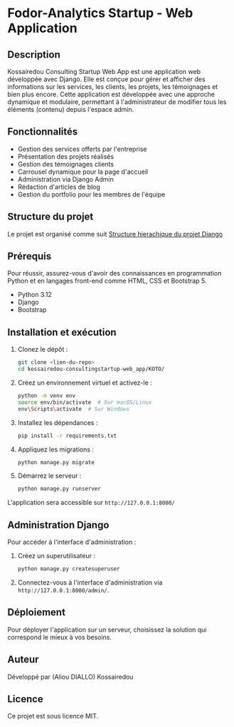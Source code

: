 # Fodor-Analytics Startup - Web Application

## Description
Kossairedou Consulting Startup Web App est une application web développée avec Django. Elle est conçue pour gérer et afficher des informations sur les services, les clients, les projets, les témoignages et bien plus encore. Cette application est développée avec une approche dynamique et modulaire, permettant à l'administrateur de modifier tous les éléments (contenu) depuis l'espace admin.

## Fonctionnalités
- Gestion des services offerts par l'entreprise
- Présentation des projets réalisés
- Gestion des témoignages clients
- Carrousel dynamique pour la page d'accueil
- Administration via Django Admin
- Rédaction d'articles de blog
- Gestion du portfolio pour les membres de l'équipe

## Structure du projet
Le projet est organisé comme suit [Structure hierachique du projet Django](https://gitingest.com/kossaiRedou/ConsultingStartup-Web_App)


## Prérequis

Pour réussir, assurez-vous d'avoir des connaissances en programmation Python et en langages front-end comme HTML, CSS et Bootstrap 5.

- Python 3.12
- Django
- Bootstrap

## Installation et exécution

1. Clonez le dépôt :

   ```sh
   git clone <lien-du-repo>
   cd kossairedou-consultingstartup-web_app/KOTO/
   ```

2. Créez un environnement virtuel et activez-le :

   ```sh
   python -m venv env
   source env/bin/activate  # Sur macOS/Linux
   env\Scripts\activate  # Sur Windows
   ```

3. Installez les dépendances :

   ```sh
   pip install -r requirements.txt
   ```

4. Appliquez les migrations :

   ```sh
   python manage.py migrate
   ```

5. Démarrez le serveur :

   ```sh
   python manage.py runserver
   ```

L'application sera accessible sur `http://127.0.0.1:8000/`

## Administration Django
Pour accéder à l'interface d'administration :

1. Créez un superutilisateur :
   ```sh
   python manage.py createsuperuser
   ```
2. Connectez-vous à l'interface d'administration via `http://127.0.0.1:8000/admin/`.

## Déploiement
Pour déployer l'application sur un serveur, choisissez la solution qui correspond le mieux à vos besoins.

## Auteur
Développé par (Aliou DIALLO) Kossairedou

## Licence
Ce projet est sous licence MIT.

